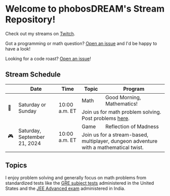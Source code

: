 # Welcome to phobosDREAM's Stream Repository!

Check out my streams on [Twitch](https://www.twitch.tv/phobosdream).

Got a programming or math question? [Open an issue](https://github.com/fractalate/phobosdream/issues/new?body=%3CYOUR%20QUESTION%20HERE%3E&labels=question) and I'd be happy to have a look!

Looking for a code roast? [Open an issue](https://github.com/fractalate/phobosdream/issues/new?body=%3CGIVE%20ME%20A%20LINK%20TO%20YOUR%20CODE%20AND%20GIVE%20ME%20A%20BRIEF%20OVERVIEW%20OF%20WHAT%20I%27M%20LOOKING%20AT%20HERE%3E&labels=code%20roast)!

## Stream Schedule

<table>
  <thead>
    <tr>
      <th></th>
      <th>Date</th>
      <th>Time</th>
      <th>Topic</th>
      <th>Program</th>
    </tr>
  </thead>
  <tbody>
    <tr>
      <td rowspan="2">🔁</td>
      <td rowspan="2">Saturday or Sunday</td>
      <td rowspan="2">10:00 a.m. ET</td>
      <td>Math</td>
      <td>Good Morning, Mathematics!</td>
    </tr>
    <tr>
      <td colspan="2">Join us for math problem solving. Post problems <a href="https://github.com/fractalate/phobosdream/issues">here</a>.</td>
    </tr>
    <tr>
      <td rowspan="2">🎮</td>
      <td rowspan="2">Saturday, September 21, 2024</td>
      <td rowspan="2">10:00 a.m. ET</td>
      <td>Game</td>
      <td>Reflection of Madness</td>
    </tr>
    <tr>
      <td colspan="2">Join us for a stream-based, multiplayer, dungeon adventure with a mathematical twist.</td>
    </tr>
  </tbody>
</table>

## Topics

I enjoy problem solving and generally focus on math problems from standardized tests like the [GRE subject tests](https://www.ets.org/gre/score-users/about/subject-tests.html) administered in the United States and the [JEE Advanced exam](https://www.jeeadv.ac.in/) administered in India.
